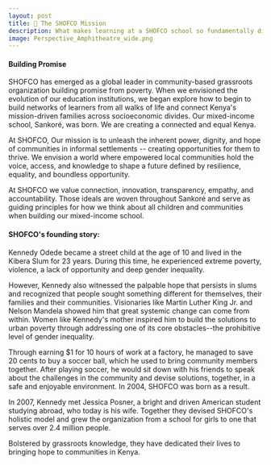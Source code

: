 ```yaml
---
layout: post
title: 💙 The SHOFCO Mission
description: What makes learning at a SHOFCO school so fundamentally different
image: Perspective_Amphitheatre_wide.png
---
```


#### Building Promise

SHOFCO has emerged as a global leader in community-based grassroots organization building promise from poverty. When we envisioned the evolution of our education institutions, we began explore how to begin to build networks of learners from all walks of life and connect Kenya's mission-driven families across socioeconomic divides. Our mixed-income school, Sankoré, was born. We are creating a connected and equal Kenya.

At SHOFCO, Our mission is to unleash the inherent power, dignity, and hope of communities in informal settlements -- creating opportunities for them to thrive. We envision a world where empowered local communities hold the voice, access, and knowledge to shape a future defined by resilience, equality, and boundless opportunity.

At SHOFCO we value connection, innovation, transparency, empathy, and accountability. Those ideals are woven throughout Sankoré and serve as guiding principles for how we think about all children and communities when building our mixed-income school. 

#### SHOFCO's founding story:

Kennedy Odede became a street child at the age of 10 and lived in the Kibera Slum for 23 years. During this time, he experienced extreme poverty, violence, a lack of opportunity and deep gender inequality. 

However, Kennedy also witnessed the palpable hope that persists in slums and recognized that people sought something different for themselves, their families and their communities. Visionaries like Martin Luther King Jr. and Nelson Mandela showed him that great systemic change can come from within. Women like Kennedy's mother inspired him to build the solutions to urban poverty through addressing one of its core obstacles--the prohibitive level of gender inequality. 

Through earning $1 for 10 hours of work at a factory, he managed to save 20 cents to buy a soccer ball, which he used to bring community members together. After playing soccer, he would sit down with his friends to speak about the challenges in the community and devise solutions, together, in a safe and enjoyable environment. In 2004, SHOFCO was born as a result.

In 2007, Kennedy met Jessica Posner, a bright and driven American student studying abroad, who today is his wife. Together they devised SHOFCO's holistic model and grew the organization from a school for girls to one that serves over 2.4 million people. 

Bolstered by grassroots knowledge, they have dedicated their lives to bringing hope to communities in Kenya.

